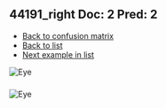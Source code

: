 ## 44191_right Doc: 2 Pred: 2
- [Back to confusion matrix](https://github.com/juliandewit/kaggle_retinopathy/blob/master/matrix.md)
- [Back to list](https://github.com/juliandewit/kaggle_retinopathy/blob/master/lists/22/list.md)
- [Next example in list](https://github.com/juliandewit/kaggle_retinopathy/blob/master/lists/22/44/44193_left.md)

![Eye](https://retinopaty.blob.core.windows.net/size1024/44191_right_2.jpeg)

### 

![Eye]()
